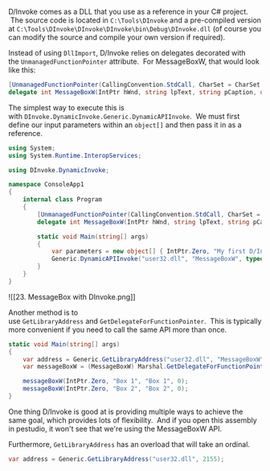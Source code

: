 D/Invoke comes as a DLL that you use as a reference in your C# project.  The source code is located in `C:\Tools\DInvoke` and a pre-compiled version at `C:\Tools\DInvoke\DInvoke\DInvoke\bin\Debug\DInvoke.dll` (of course you can modify the source and compile your own version if required).

Instead of using `DllImport`, D/Invoke relies on delegates decorated with the `UnmanagedFunctionPointer` attribute.  For MessageBoxW, that would look like this:

```csharp
[UnmanagedFunctionPointer(CallingConvention.StdCall, CharSet = CharSet.Unicode)]
delegate int MessageBoxW(IntPtr hWnd, string lpText, string pCaption, uint uType);
```

  

The simplest way to execute this is with `DInvoke.DynamicInvoke.Generic.DynamicAPIInvoke`.  We must first define our input parameters within an `object[]` and then pass it in as a reference.

```csharp
using System;
using System.Runtime.InteropServices;

using DInvoke.DynamicInvoke;

namespace ConsoleApp1
{
    internal class Program
    {
        [UnmanagedFunctionPointer(CallingConvention.StdCall, CharSet = CharSet.Unicode)]
        delegate int MessageBoxW(IntPtr hWnd, string lpText, string pCaption, uint uType);

        static void Main(string[] args)
        {
            var parameters = new object[] { IntPtr.Zero, "My first D/Invoke!", "Hello World", (uint)0 };
            Generic.DynamicAPIInvoke("user32.dll", "MessageBoxW", typeof(MessageBoxW), ref parameters);
        }
    }
}
```

![[23. MessageBox with DInvoke.png]]

Another method is to use `GetLibraryAddress` and `GetDelegateForFunctionPointer`.  This is typically more convenient if you need to call the same API more than once.

```csharp
static void Main(string[] args)
{
    var address = Generic.GetLibraryAddress("user32.dll", "MessageBoxW");
    var messageBoxW = (MessageBoxW) Marshal.GetDelegateForFunctionPointer(address, typeof(MessageBoxW));

    messageBoxW(IntPtr.Zero, "Box 1", "Box 1", 0);
    messageBoxW(IntPtr.Zero, "Box 2", "Box 2", 0);
}
```

  

One thing D/Invoke is good at is providing multiple ways to achieve the same goal, which provides lots of flexibility.  And if you open this assembly in pestudio, it won't see that we're using the MessageBoxW API.

Furthermore, `GetLibraryAddress` has an overload that will take an ordinal.

```csharp
var address = Generic.GetLibraryAddress("user32.dll", 2155);
```

